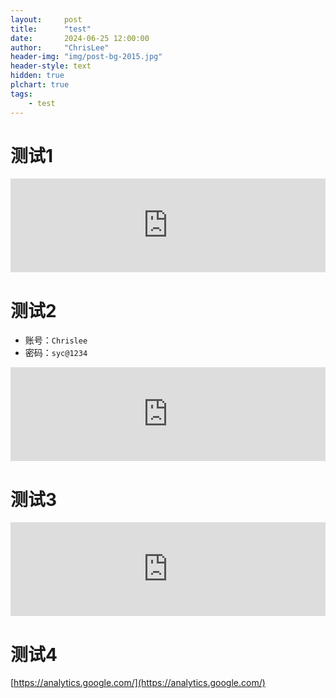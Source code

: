 ```yaml
---
layout:     post
title:      "test"
date:       2024-06-25 12:00:00
author:     "ChrisLee"
header-img: "img/post-bg-2015.jpg"
header-style: text
hidden: true
plchart: true
tags:
    - test
---
```


# 测试1

<iframe 
  id="chart"
  src="https://chatgpt.com/"
  frameborder="0" 
  scrolling="no" 
  style="width: 100%">
</iframe>

# 测试2
* 账号：`Chrislee`
* 密码：`syc@1234`

<iframe 
  id="chart"
  src="http://ai.shiyancang.cn/"
  frameborder="0" 
  scrolling="no" 
  style="width: 100%">
</iframe>

# 测试3

<iframe 
  id="chart"
  src="https://chrislee.top/"
  frameborder="0" 
  scrolling="no" 
  style="width: 100%">
</iframe>

# 测试4

[https://analytics.google.com/](https://analytics.google.com/)
